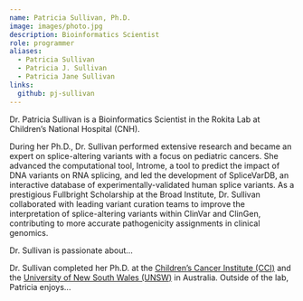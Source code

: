 ```yaml
---
name: Patricia Sullivan, Ph.D.
image: images/photo.jpg
description: Bioinformatics Scientist
role: programmer
aliases:
  - Patricia Sullivan
  - Patricia J. Sullivan
  - Patricia Jane Sullivan
links:
  github: pj-sullivan
---
```


Dr. Patricia Sullivan is a Bioinformatics Scientist in the Rokita Lab at Children’s National Hospital (CNH). 

During her Ph.D., Dr. Sullivan performed extensive research and became an expert on splice-altering variants with a focus on pediatric cancers.
She advanced the computational tool, Introme, a tool to predict the impact of DNA variants on RNA splicing, and led the development of SpliceVarDB, an interactive database of experimentally-validated human splice variants.
As a prestigious Fullbright Scholarship at the Broad Institute, Dr. Sullivan collaborated with leading variant curation teams to improve the interpretation of splice-altering variants within ClinVar and ClinGen, contributing to more accurate pathogenicity assignments in clinical genomics.

Dr. Sullivan is passionate about...

Dr. Sullivan completed her Ph.D.  at the [Children’s Cancer Institute (CCI)](https://www.ccia.org.au/) and the [University of New South Wales (UNSW)](https://www.unsw.edu.au/) in Australia. 
Outside of the lab, Patricia enjoys...